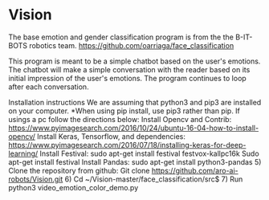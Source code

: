 # Vision
The base emotion and gender classification program is from the the B-IT-BOTS robotics team. https://github.com/oarriaga/face_classification

This program is meant to be a simple chatbot based on the user's emotions. The chatbot will make a simple conversation with the reader based on its initial impression of the user's emotions. The program continues to loop after each conversation.

Installation instructions
We are assuming that python3 and pip3 are installed on your computer.
*When using pip install, use pip3 rather than pip.
If usings a pc follow the directions below:
Install Opencv and Contrib: https://www.pyimagesearch.com/2016/10/24/ubuntu-16-04-how-to-install-opencv/ 
Install Keras, Tensorflow, and dependencies: https://www.pyimagesearch.com/2016/07/18/installing-keras-for-deep-learning/ 
Install Festival: 
sudo apt-get install festival festvox-kallpc16k
Sudo apt-get install festival
Install Pandas:
sudo apt-get install python3-pandas
5) Clone the repository from github:
	Git clone https://github.com/aro-ai-robots/Vision.git 
6) Cd
~/Vision-master/face_classification/src$
7) Run
	python3 video_emotion_color_demo.py
